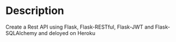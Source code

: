 # Description

Create a Rest API using Flask, Flask-RESTful, Flask-JWT and Flask-SQLAlchemy and deloyed on Heroku
